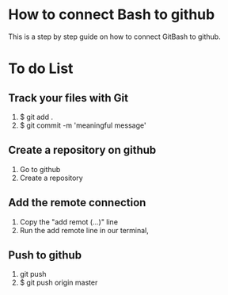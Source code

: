 # How to connect Bash to github
This is a step by step guide on how to connect GitBash to github.

# To do List
## Track your files with Git
  1) $ git add .
  2) $ git commit -m 'meaningful message'
## Create a repository on github
  1) Go to github
  2) Create a repository
## Add the remote connection
  1) Copy the "add remot (...)" line
  2) Run the add remote line in our terminal,
## Push to github
  1) git push <destination> <branch>
  2) $ git push origin master
